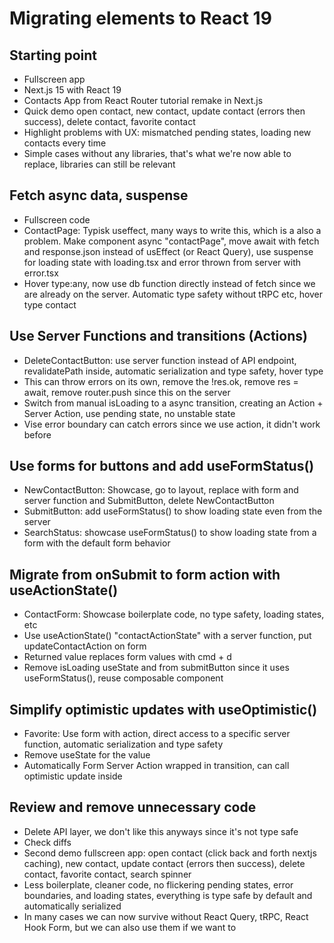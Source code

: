 # Migrating elements to React 19

## Starting point

- Fullscreen app
- Next.js 15 with React 19
- Contacts App from React Router tutorial remake in Next.js
- Quick demo open contact, new contact, update contact (errors then success), delete contact, favorite contact
- Highlight problems with UX: mismatched pending states, loading new contacts every time
- Simple cases without any libraries, that's what we're now able to replace, libraries can still be relevant

## Fetch async data, suspense

- Fullscreen code
- ContactPage: Typisk useffect, many ways to write this, which is a also a problem. Make component async "contactPage", move await with fetch and response.json instead of usEffect (or React Query), use suspense for loading state with loading.tsx and error thrown from server with error.tsx
- Hover type:any, now use db function directly instead of fetch since we are already on the server. Automatic type safety without tRPC etc, hover type contact

## Use Server Functions and transitions (Actions)

- DeleteContactButton: use server function instead of API endpoint, revalidatePath inside, automatic serialization and type safety, hover type
- This can throw errors on its own, remove the !res.ok, remove res = await, remove router.push since this on the server
- Switch from manual isLoading to a async transition, creating an Action + Server Action, use pending state, no unstable state
- Vise error boundary can catch errors since we use action, it didn't work before

## Use forms for buttons and add useFormStatus()

- NewContactButton: Showcase, go to layout, replace with form and server function and SubmitButton, delete NewContactButton
- SubmitButton: add useFormStatus() to show loading state even from the server
- SearchStatus: showcase useFormStatus() to show loading state from a form with the default form behavior

## Migrate from onSubmit to form action with useActionState()

- ContactForm: Showcase boilerplate code, no type safety, loading states, etc
- Use useActionState() "contactActionState" with a server function, put updateContactAction on form
- Returned value replaces form values with cmd + d
- Remove isLoading useState and from submitButton since it uses useFormStatus(), reuse composable component

## Simplify optimistic updates with useOptimistic()

- Favorite: Use form with action, direct access to a specific server function, automatic serialization and type safety
- Remove useState for the value
- Automatically Form Server Action wrapped in transition, can call optimistic update inside

## Review and remove unnecessary code

- Delete API layer, we don't like this anyways since it's not type safe
- Check diffs
- Second demo fullscreen app: open contact (click back and forth nextjs caching), new contact, update contact (errors then success), delete contact, favorite contact, search spinner
- Less boilerplate, cleaner code, no flickering pending states, error boundaries, and loading states, everything is type safe by default and automatically serialized
- In many cases we can now survive without React Query, tRPC, React Hook Form, but we can also use them if we want to
